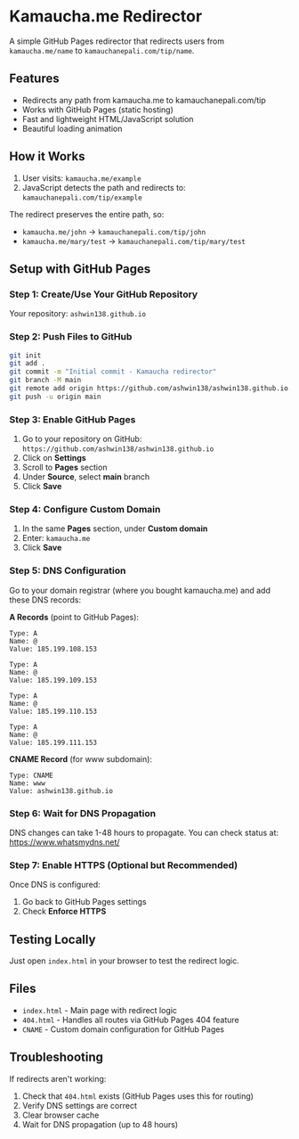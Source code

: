 # Kamaucha.me Redirector

A simple GitHub Pages redirector that redirects users from `kamaucha.me/name` to `kamauchanepali.com/tip/name`.

## Features

- Redirects any path from kamaucha.me to kamauchanepali.com/tip
- Works with GitHub Pages (static hosting)
- Fast and lightweight HTML/JavaScript solution
- Beautiful loading animation

## How it Works

1. User visits: `kamaucha.me/example`
2. JavaScript detects the path and redirects to: `kamauchanepali.com/tip/example`

The redirect preserves the entire path, so:
- `kamaucha.me/john` → `kamauchanepali.com/tip/john`
- `kamaucha.me/mary/test` → `kamauchanepali.com/tip/mary/test`

## Setup with GitHub Pages

### Step 1: Create/Use Your GitHub Repository

Your repository: `ashwin138.github.io`

### Step 2: Push Files to GitHub

```bash
git init
git add .
git commit -m "Initial commit - Kamaucha redirector"
git branch -M main
git remote add origin https://github.com/ashwin138/ashwin138.github.io.git
git push -u origin main
```

### Step 3: Enable GitHub Pages

1. Go to your repository on GitHub: `https://github.com/ashwin138/ashwin138.github.io`
2. Click on **Settings**
3. Scroll to **Pages** section
4. Under **Source**, select **main** branch
5. Click **Save**

### Step 4: Configure Custom Domain

1. In the same **Pages** section, under **Custom domain**
2. Enter: `kamaucha.me`
3. Click **Save**

### Step 5: DNS Configuration

Go to your domain registrar (where you bought kamaucha.me) and add these DNS records:

**A Records** (point to GitHub Pages):
```
Type: A
Name: @
Value: 185.199.108.153

Type: A
Name: @
Value: 185.199.109.153

Type: A
Name: @
Value: 185.199.110.153

Type: A
Name: @
Value: 185.199.111.153
```

**CNAME Record** (for www subdomain):
```
Type: CNAME
Name: www
Value: ashwin138.github.io
```

### Step 6: Wait for DNS Propagation

DNS changes can take 1-48 hours to propagate. You can check status at: https://www.whatsmydns.net/

### Step 7: Enable HTTPS (Optional but Recommended)

Once DNS is configured:
1. Go back to GitHub Pages settings
2. Check **Enforce HTTPS**

## Testing Locally

Just open `index.html` in your browser to test the redirect logic.

## Files

- `index.html` - Main page with redirect logic
- `404.html` - Handles all routes via GitHub Pages 404 feature
- `CNAME` - Custom domain configuration for GitHub Pages

## Troubleshooting

If redirects aren't working:
1. Check that `404.html` exists (GitHub Pages uses this for routing)
2. Verify DNS settings are correct
3. Clear browser cache
4. Wait for DNS propagation (up to 48 hours)
